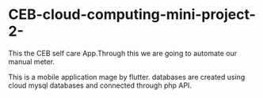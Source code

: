 # CEB-cloud-computing-mini-project-2-
This the CEB self care App.Through this we are going to automate our manual meter.

This is a mobile application mage by flutter.
databases are created using cloud mysql databases and connected through php API.
